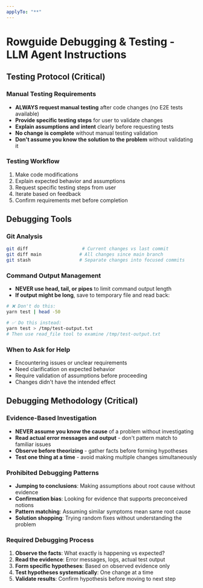 ```yaml
---
applyTo: "**"
---
```


# Rowguide Debugging & Testing - LLM Agent Instructions

## Testing Protocol (Critical)

### Manual Testing Requirements

- **ALWAYS request manual testing** after code changes (no E2E tests available)
- **Provide specific testing steps** for user to validate changes
- **Explain assumptions and intent** clearly before requesting tests
- **No change is complete** without manual testing validation
- **Don't assume you know the solution to the problem** without validating it

### Testing Workflow

1. Make code modifications
2. Explain expected behavior and assumptions
3. Request specific testing steps from user
4. Iterate based on feedback
5. Confirm requirements met before completion

## Debugging Tools

### Git Analysis

```bash
git diff                    # Current changes vs last commit
git diff main              # All changes since main branch
git stash                  # Separate changes into focused commits
```

### Command Output Management

- **NEVER use head, tail, or pipes** to limit command output length
- **If output might be long**, save to temporary file and read back:

```bash
# ❌ Don't do this:
yarn test | head -50

# ✅ Do this instead:
yarn test > /tmp/test-output.txt
# Then use read_file tool to examine /tmp/test-output.txt
```

### When to Ask for Help

- Encountering issues or unclear requirements
- Need clarification on expected behavior
- Require validation of assumptions before proceeding
- Changes didn't have the intended effect

## Debugging Methodology (Critical)

### Evidence-Based Investigation

- **NEVER assume you know the cause** of a problem without investigating
- **Read actual error messages and output** - don't pattern match to familiar issues
- **Observe before theorizing** - gather facts before forming hypotheses
- **Test one thing at a time** - avoid making multiple changes simultaneously

### Prohibited Debugging Patterns

- **Jumping to conclusions**: Making assumptions about root cause without evidence
- **Confirmation bias**: Looking for evidence that supports preconceived notions
- **Pattern matching**: Assuming similar symptoms mean same root cause
- **Solution shopping**: Trying random fixes without understanding the problem

### Required Debugging Process

1. **Observe the facts**: What exactly is happening vs expected?
2. **Read the evidence**: Error messages, logs, actual test output
3. **Form specific hypotheses**: Based on observed evidence only
4. **Test hypotheses systematically**: One change at a time
5. **Validate results**: Confirm hypothesis before moving to next step
